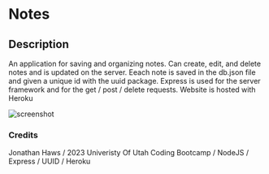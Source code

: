 # Notes

## Description
An application for saving and organizing notes. Can create, edit, and delete notes and is updated on the server. Eeach note is saved in the db.json file and given a unique id with the uuid package. Express is used for the server framework and for the get / post / delete requests. Website is hosted with Heroku 

![screenshot](https://user-images.githubusercontent.com/108207472/221377121-6b4ec7a2-5c55-4ce4-bdd8-d4346ec34ffc.PNG)

### Credits
Jonathan Haws / 2023 Univeristy Of Utah Coding Bootcamp / NodeJS / Express / UUID / Heroku
